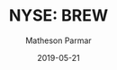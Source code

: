 ---
type: "report"
paper: "BREW_Matheson_Parmar.pdf"
author: "Matheson Parmar"
company: "Craft Brew Alliance Inc."
date: "2019-05-21"
summary: "Founded in 2008, Craft Brew Alliance (“the company” or “CBA”) is a leader in brewing, branding, and producing high-quality craft beer products and is the seventh largest craft brewer in the US."
title: "NYSE: BREW"
---